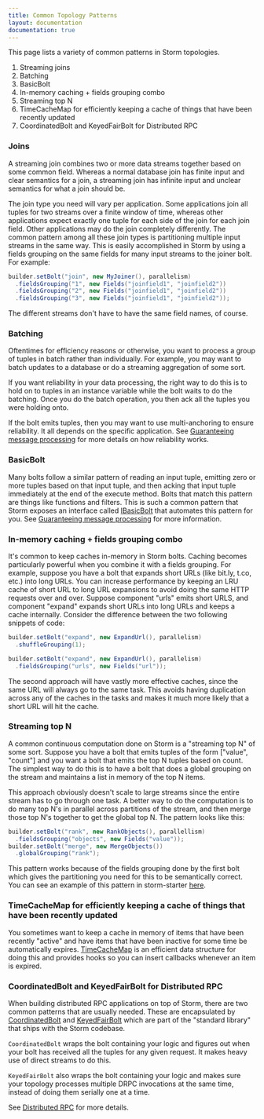 ```yaml
---
title: Common Topology Patterns
layout: documentation
documentation: true
---
```


This page lists a variety of common patterns in Storm topologies.

1. Streaming joins
2. Batching
3. BasicBolt
4. In-memory caching + fields grouping combo
5. Streaming top N
6. TimeCacheMap for efficiently keeping a cache of things that have been recently updated
7. CoordinatedBolt and KeyedFairBolt for Distributed RPC

### Joins

A streaming join combines two or more data streams together based on some common field. Whereas a normal database join has finite input and clear semantics for a join, a streaming join has infinite input and unclear semantics for what a join should be.

The join type you need will vary per application. Some applications join all tuples for two streams over a finite window of time, whereas other applications expect exactly one tuple for each side of the join for each join field. Other applications may do the join completely differently. The common pattern among all these join types is partitioning multiple input streams in the same way. This is easily accomplished in Storm by using a fields grouping on the same fields for many input streams to the joiner bolt. For example:

```java
builder.setBolt("join", new MyJoiner(), parallelism)
  .fieldsGrouping("1", new Fields("joinfield1", "joinfield2"))
  .fieldsGrouping("2", new Fields("joinfield1", "joinfield2"))
  .fieldsGrouping("3", new Fields("joinfield1", "joinfield2"));
```

The different streams don't have to have the same field names, of course.


### Batching

Oftentimes for efficiency reasons or otherwise, you want to process a group of tuples in batch rather than individually. For example, you may want to batch updates to a database or do a streaming aggregation of some sort.

If you want reliability in your data processing, the right way to do this is to hold on to tuples in an instance variable while the bolt waits to do the batching. Once you do the batch operation, you then ack all the tuples you were holding onto.

If the bolt emits tuples, then you may want to use multi-anchoring to ensure reliability. It all depends on the specific application. See [Guaranteeing message processing](Guaranteeing-message-processing.html) for more details on how reliability works.

### BasicBolt
Many bolts follow a similar pattern of reading an input tuple, emitting zero or more tuples based on that input tuple, and then acking that input tuple immediately at the end of the execute method. Bolts that match this pattern are things like functions and filters. This is such a common pattern that Storm exposes an interface called [IBasicBolt](/apidocs/backtype/storm/topology/IBasicBolt.html) that automates this pattern for you. See [Guaranteeing message processing](Guaranteeing-message-processing.html) for more information.

### In-memory caching + fields grouping combo

It's common to keep caches in-memory in Storm bolts. Caching becomes particularly powerful when you combine it with a fields grouping. For example, suppose you have a bolt that expands short URLs (like bit.ly, t.co, etc.) into long URLs. You can increase performance by keeping an LRU cache of short URL to long URL expansions to avoid doing the same HTTP requests over and over. Suppose component "urls" emits short URLS, and component "expand" expands short URLs into long URLs and keeps a cache internally. Consider the difference between the two following snippets of code:

```java
builder.setBolt("expand", new ExpandUrl(), parallelism)
  .shuffleGrouping(1);
```

```java
builder.setBolt("expand", new ExpandUrl(), parallelism)
  .fieldsGrouping("urls", new Fields("url"));
```

The second approach will have vastly more effective caches, since the same URL will always go to the same task. This avoids having duplication across any of the caches in the tasks and makes it much more likely that a short URL will hit the cache.

### Streaming top N

A common continuous computation done on Storm is a "streaming top N" of some sort. Suppose you have a bolt that emits tuples of the form ["value", "count"] and you want a bolt that emits the top N tuples based on count. The simplest way to do this is to have a bolt that does a global grouping on the stream and maintains a list in memory of the top N items.

This approach obviously doesn't scale to large streams since the entire stream has to go through one task. A better way to do the computation is to do many top N's in parallel across partitions of the stream, and then merge those top N's together to get the global top N. The pattern looks like this:

```java
builder.setBolt("rank", new RankObjects(), parallellism)
  .fieldsGrouping("objects", new Fields("value"));
builder.setBolt("merge", new MergeObjects())
  .globalGrouping("rank");
```

This pattern works because of the fields grouping done by the first bolt which gives the partitioning you need for this to be semantically correct. You can see an example of this pattern in storm-starter [here](https://github.com/apache/storm/blob/master/examples/storm-starter/src/jvm/storm/starter/RollingTopWords.java).


### TimeCacheMap for efficiently keeping a cache of things that have been recently updated

You sometimes want to keep a cache in memory of items that have been recently "active" and have items that have been inactive for some time be automatically expires. [TimeCacheMap](/apidocs/backtype/storm/utils/TimeCacheMap.html) is an efficient data structure for doing this and provides hooks so you can insert callbacks whenever an item is expired.

### CoordinatedBolt and KeyedFairBolt for Distributed RPC

When building distributed RPC applications on top of Storm, there are two common patterns that are usually needed. These are encapsulated by [CoordinatedBolt](/apidocs/backtype/storm/task/CoordinatedBolt.html) and [KeyedFairBolt](/apidocs/backtype/storm/task/KeyedFairBolt.html) which are part of the "standard library" that ships with the Storm codebase.

`CoordinatedBolt` wraps the bolt containing your logic and figures out when your bolt has received all the tuples for any given request. It makes heavy use of direct streams to do this.

`KeyedFairBolt` also wraps the bolt containing your logic and makes sure your topology processes multiple DRPC invocations at the same time, instead of doing them serially one at a time.

See [Distributed RPC](Distributed-RPC.html) for more details.
